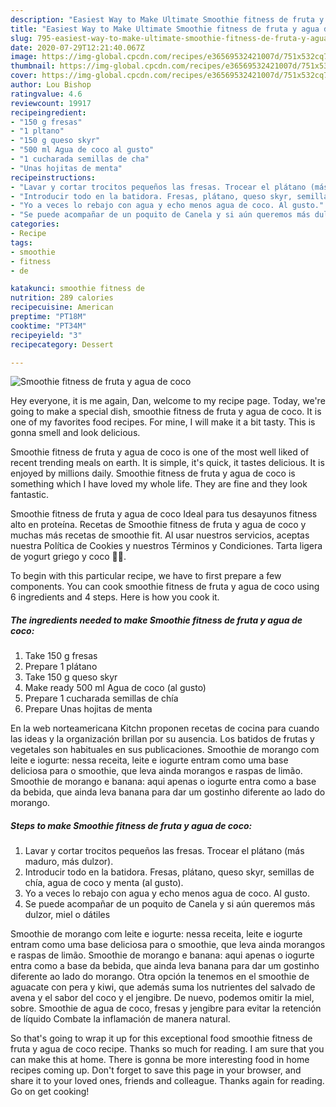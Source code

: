 ```yaml
---
description: "Easiest Way to Make Ultimate Smoothie fitness de fruta y agua de coco"
title: "Easiest Way to Make Ultimate Smoothie fitness de fruta y agua de coco"
slug: 795-easiest-way-to-make-ultimate-smoothie-fitness-de-fruta-y-agua-de-coco
date: 2020-07-29T12:21:40.067Z
image: https://img-global.cpcdn.com/recipes/e36569532421007d/751x532cq70/smoothie-fitness-de-fruta-y-agua-de-coco-foto-principal.jpg
thumbnail: https://img-global.cpcdn.com/recipes/e36569532421007d/751x532cq70/smoothie-fitness-de-fruta-y-agua-de-coco-foto-principal.jpg
cover: https://img-global.cpcdn.com/recipes/e36569532421007d/751x532cq70/smoothie-fitness-de-fruta-y-agua-de-coco-foto-principal.jpg
author: Lou Bishop
ratingvalue: 4.6
reviewcount: 19917
recipeingredient:
- "150 g fresas"
- "1 pltano"
- "150 g queso skyr"
- "500 ml Agua de coco al gusto"
- "1 cucharada semillas de cha"
- "Unas hojitas de menta"
recipeinstructions:
- "Lavar y cortar trocitos pequeños las fresas. Trocear el plátano (más maduro, más dulzor)."
- "Introducir todo en la batidora. Fresas, plátano, queso skyr, semillas de chía, agua de coco y menta (al gusto)."
- "Yo a veces lo rebajo con agua y echo menos agua de coco. Al gusto."
- "Se puede acompañar de un poquito de Canela y si aún queremos más dulzor, miel o dátiles"
categories:
- Recipe
tags:
- smoothie
- fitness
- de

katakunci: smoothie fitness de 
nutrition: 289 calories
recipecuisine: American
preptime: "PT18M"
cooktime: "PT34M"
recipeyield: "3"
recipecategory: Dessert

---
```



![Smoothie fitness de fruta y agua de coco](https://img-global.cpcdn.com/recipes/e36569532421007d/751x532cq70/smoothie-fitness-de-fruta-y-agua-de-coco-foto-principal.jpg)

Hey everyone, it is me again, Dan, welcome to my recipe page. Today, we're going to make a special dish, smoothie fitness de fruta y agua de coco. It is one of my favorites food recipes. For mine, I will make it a bit tasty. This is gonna smell and look delicious.

Smoothie fitness de fruta y agua de coco is one of the most well liked of recent trending meals on earth. It is simple, it's quick, it tastes delicious. It is enjoyed by millions daily. Smoothie fitness de fruta y agua de coco is something which I have loved my whole life. They are fine and they look fantastic.

Smoothie fitness de fruta y agua de coco Ideal para tus desayunos fitness alto en proteína. Recetas de Smoothie fitness de fruta y agua de coco y muchas más recetas de smoothie fit. Al usar nuestros servicios, aceptas nuestra Política de Cookies y nuestros Términos y Condiciones. Tarta ligera de yogurt griego y coco 🥄🥥.


To begin with this particular recipe, we have to first prepare a few components. You can cook smoothie fitness de fruta y agua de coco using 6 ingredients and 4 steps. Here is how you cook it.

<!--inarticleads1-->

##### The ingredients needed to make Smoothie fitness de fruta y agua de coco:

1. Take 150 g fresas
1. Prepare 1 plátano
1. Take 150 g queso skyr
1. Make ready 500 ml Agua de coco (al gusto)
1. Prepare 1 cucharada semillas de chía
1. Prepare Unas hojitas de menta


En la web norteamericana Kitchn proponen recetas de cocina para cuando las ideas y la organización brillan por su ausencia. Los batidos de frutas y vegetales son habituales en sus publicaciones. Smoothie de morango com leite e iogurte: nessa receita, leite e iogurte entram como uma base deliciosa para o smoothie, que leva ainda morangos e raspas de limão. Smoothie de morango e banana: aqui apenas o iogurte entra como a base da bebida, que ainda leva banana para dar um gostinho diferente ao lado do morango. 

<!--inarticleads2-->

##### Steps to make Smoothie fitness de fruta y agua de coco:

1. Lavar y cortar trocitos pequeños las fresas. Trocear el plátano (más maduro, más dulzor).
1. Introducir todo en la batidora. Fresas, plátano, queso skyr, semillas de chía, agua de coco y menta (al gusto).
1. Yo a veces lo rebajo con agua y echo menos agua de coco. Al gusto.
1. Se puede acompañar de un poquito de Canela y si aún queremos más dulzor, miel o dátiles


Smoothie de morango com leite e iogurte: nessa receita, leite e iogurte entram como uma base deliciosa para o smoothie, que leva ainda morangos e raspas de limão. Smoothie de morango e banana: aqui apenas o iogurte entra como a base da bebida, que ainda leva banana para dar um gostinho diferente ao lado do morango. Otra opción la tenemos en el smoothie de aguacate con pera y kiwi, que además suma los nutrientes del salvado de avena y el sabor del coco y el jengibre. De nuevo, podemos omitir la miel, sobre. Smoothie de agua de coco, fresas y jengibre para evitar la retención de líquido Combate la inflamación de manera natural. 

So that's going to wrap it up for this exceptional food smoothie fitness de fruta y agua de coco recipe. Thanks so much for reading. I am sure that you can make this at home. There is gonna be more interesting food in home recipes coming up. Don't forget to save this page in your browser, and share it to your loved ones, friends and colleague. Thanks again for reading. Go on get cooking!
